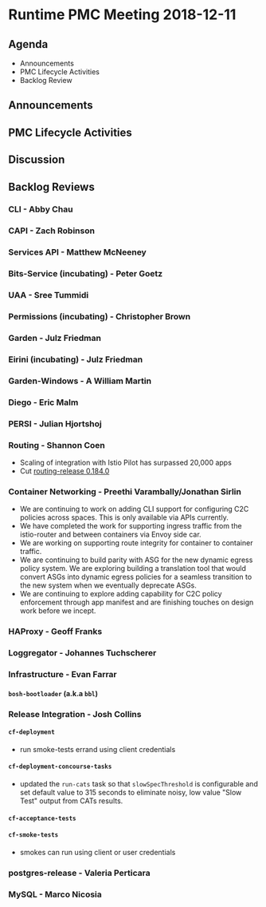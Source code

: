 # Runtime PMC Meeting 2018-12-11

## Agenda

* Announcements
* PMC Lifecycle Activities
* Backlog Review


## Announcements


## PMC Lifecycle Activities


## Discussion


## Backlog Reviews

### CLI - Abby Chau


### CAPI - Zach Robinson


### Services API - Matthew McNeeney


### Bits-Service (incubating) - Peter Goetz


### UAA - Sree Tummidi


### Permissions (incubating) - Christopher Brown


### Garden - Julz Friedman


### Eirini (incubating) - Julz Friedman


### Garden-Windows - A William Martin


### Diego - Eric Malm


### PERSI - Julian Hjortshoj


### Routing - Shannon Coen

- Scaling of integration with Istio Pilot has surpassed 20,000 apps
- Cut [routing-release 0.184.0](https://github.com/cloudfoundry/routing-release/releases/tag/0.184.0)


### Container Networking - Preethi Varambally/Jonathan Sirlin
- We are continuing to work on adding CLI support for configuring C2C policies across spaces. This is only available via APIs currently.
- We have completed the work for supporting ingress traffic from the istio-router and between containers via Envoy side car.
- We are working on supporting route integrity for container to container traffic.
- We are continuing to build parity with ASG for the new dynamic egress policy system. We are exploring building a translation tool that would convert ASGs into dynamic egress policies for a seamless transition to the new system when we eventually deprecate ASGs.
- We are continuing to explore adding capability for C2C policy enforcement through app manifest and are finishing touches on design work before we incept.


### HAProxy - Geoff Franks


### Loggregator - Johannes Tuchscherer


### Infrastructure - Evan Farrar

#### `bosh-bootloader` (a.k.a `bbl`)


### Release Integration - Josh Collins

#### `cf-deployment`
- run smoke-tests errand using client credentials


#### `cf-deployment-concourse-tasks`
- updated the `run-cats` task so that `slowSpecThreshold` is configurable and set default value to 315 seconds to eliminate noisy, low value "Slow Test" output from CATs results.


#### `cf-acceptance-tests`


#### `cf-smoke-tests`
- smokes can run using client or user credentials


### postgres-release - Valeria Perticara


### MySQL - Marco Nicosia
